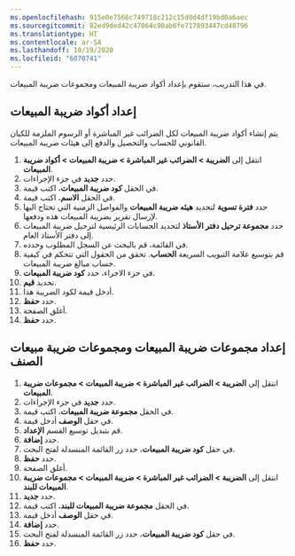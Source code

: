 ```yaml
---
ms.openlocfilehash: 915e0e7566c749718c212c15d0d4df19bd0a6aec
ms.sourcegitcommit: 82ed9ded42c47064c90ab6fe717893447cd48796
ms.translationtype: HT
ms.contentlocale: ar-SA
ms.lasthandoff: 10/19/2020
ms.locfileid: "6070741"
---
```

في هذا التدريب، ستقوم بإعداد أكواد ضريبة المبيعات ومجموعات ضريبة المبيعات.

## <a name="set-up-sales-tax-codes"></a>إعداد أكواد ضريبة المبيعات 

يتم إنشاء أكواد ضريبة المبيعات لكل الضرائب غير المباشرة أو الرسوم الملزمة للكيان القانوني للحساب والتحصيل والدفع إلى هيئات ضريبة المبيعات.

1.  انتقل إلى **الضريبة > الضرائب غير المباشرة > ضريبة المبيعات > أكواد ضريبة المبيعات**.
2.  حدد **جديد** في جزء الإجراءات.
3.  في الحقل **كود ضريبة المبيعات**، اكتب قيمة.
4.  في الحقل **الاسم**، اكتب قيمة‎.
5.  حدد **فترة تسوية** لتحديد **هيئه ضريبة المبيعات** والفواصل الزمنية التي تحتاج اليها لإرسال تقرير بضريبة المبيعات هذه ودفعها.
6.  حدد **مجموعة ترحيل دفتر الأستاذ** لتحديد الحسابات الرئيسية لترحيل ضريبة المبيعات إلى دفتر الأستاذ العام.
7.  في القائمة، قم بالبحث عن السجل المطلوب وحدده.
8.  قم بتوسيع علامة التبويب السريعة **الحساب**. تحقق من الحقول التي تتحكم في كيفية حساب مبالغ ضريبة المبيعات.
9.  في جزء الاجراء، حدد **كود ضريبة المبيعات**.
10. تحديد **قيم**.
11. أدخل قيمة لكود الضريبة هذا.
12. حدد **حفظ**.
13. أغلق الصفحة.
14. حدد **حفظ**.


## <a name="set-up-sales-tax-groups-and-item-sales-tax-groups"></a>إعداد مجموعات ضريبة المبيعات ومجموعات ضريبة مبيعات الصنف 

1.  انتقل إلى **الضريبة > الضرائب غير المباشرة > ضريبة المبيعات > مجموعات ضريبة المبيعات**.
2.  حدد **جديد** في جزء الإجراءات.
3.  في الحقل **مجموعة ضريبة المبيعات**، اكتب قيمة.
4.  في حقل **الوصف** أدخل قيمة.
5.  قم بتبديل توسيع القسم **الإعداد**.
6.  حدد **إضافة**.
7.  في حقل **كود ضريبة المبيعات**، حدد زر القائمة المنسدلة لفتح البحث.
8.  حدد **حفظ**.
9.  أغلق الصفحة.
10. انتقل إلى **الضريبة > الضرائب غير المباشرة > ضريبة المبيعات > مجموعات ضريبة المبيعات للبند**.
11. حدد **جديد‎**.
12. في الحقل **مجموعة ضريبة المبيعات للبند**، اكتب قيمة.
13. في حقل **الوصف** أدخل قيمة.
14. حدد **إضافة**.
15. في حقل **كود ضريبة المبيعات**، حدد زر القائمة المنسدلة لفتح البحث.
16. حدد **حفظ**.
